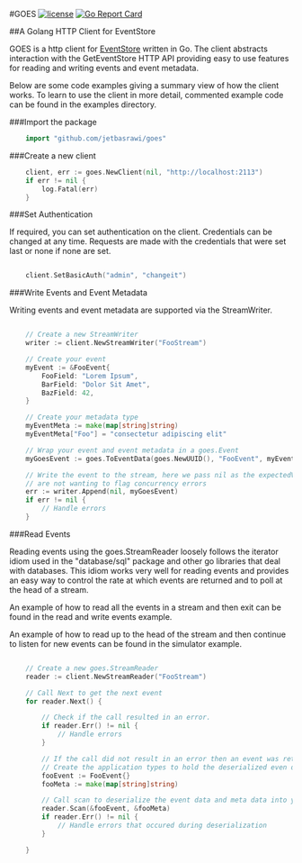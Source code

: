 #GOES [![license](https://img.shields.io/github/license/mashape/apistatus.svg?maxAge=2592000)](https://opensource.org/licenses/MIT) [![Go Report Card](https://goreportcard.com/badge/github.com/jetbasrawi/goes)](https://goreportcard.com/report/github.com/jetbasrawi/goes)

##A Golang HTTP Client for EventStore 

GOES is a http client for [EventStore](https://geteventstore.com) written in Go. The 
client abstracts interaction with the GetEventStore HTTP API providing easy to use features 
for reading and writing events and event metadata.

Below are some code examples giving a summary view of how the client works. To learn to use 
the client in more detail, commented example code can be found in the examples directory.

###Import the package
```go 
    import "github.com/jetbasrawi/goes"
```


###Create a new client

```go
    client, err := goes.NewClient(nil, "http://localhost:2113")
	if err != nil {
		log.Fatal(err)
	}

```

###Set Authentication

If required, you can set authentication on the client. Credentials can be changed at any time.
Requests are made with the credentials that were set last or none if none are set.

```go

    client.SetBasicAuth("admin", "changeit")

```

###Write Events and Event Metadata

Writing events and event metadata are supported via the StreamWriter. 

```go

    // Create a new StreamWriter
    writer := client.NewStreamWriter("FooStream")

    // Create your event
	myEvent := &FooEvent{
		FooField: "Lorem Ipsum",
		BarField: "Dolor Sit Amet",
		BazField: 42,
	}

    // Create your metadata type
    myEventMeta := make(map[string]string)
	myEventMeta["Foo"] = "consectetur adipiscing elit"

    // Wrap your event and event metadata in a goes.Event
	myGoesEvent := goes.ToEventData(goes.NewUUID(), "FooEvent", myEvent, myEventMeta)

    // Write the event to the stream, here we pass nil as the expectedVersion as we 
    // are not wanting to flag concurrency errors
    err := writer.Append(nil, myGoesEvent)
    if err != nil {
        // Handle errors
    }

```


###Read Events

Reading events using the goes.StreamReader loosely follows the iterator idiom used in 
the "database/sql" package and other go libraries that deal with databases. This idiom 
works very well for reading events and provides an easy way to control the rate at which 
events are returned and to poll at the head of a stream.

An example of how to read all the events in a stream and then exit can be found in the 
read and write events example.

An example of how to read up to the head of the stream and then continue to listen for new 
events can be found in the simulator example.

```go 

    // Create a new goes.StreamReader
    reader := client.NewStreamReader("FooStream")

    // Call Next to get the next event
    for reader.Next() {

        // Check if the call resulted in an error. 
        if reader.Err() != nil {
            // Handle errors
        }

        // If the call did not result in an error then an event was returned
        // Create the application types to hold the deserialized even data and meta data
        fooEvent := FooEvent{}
        fooMeta := make(map[string]string)

        // Call scan to deserialize the event data and meta data into your types
        reader.Scan(&fooEvent, &fooMeta)
        if reader.Err() != nil {
            // Handle errors that occured during deserialization
        }

    }

```


